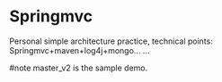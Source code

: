 # Springmvc
Personal simple architecture practice, technical points:  Springmvc+maven+log4j+mongo... ...

#note
master_v2 is the sample demo.
